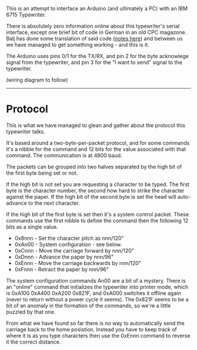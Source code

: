 This is an attempt to interface an Arduino (and ultimately a PC) with an
IBM 6715 Typewriter.

There is absolutely zero information online about this typewriter's
serial interface, except one brief bit of code in German in an old
CPC magazone. Balj has done some translation of said code ([notes here](http://flatpack.microwavepizza.co.uk/gabriele9009-cpc-driver.txt))
and between us we have managed to get something working - and this is it.

The Arduino uses pins 0/1 for the TX/RX, and pin 2 for the byte acknowlege signal
from the typewriter, and pin 3 for the "I want to send" signal to the typewriter.

(wiring diagram to follow)

----

Protocol
========

This is what we have managed to glean and gather about the protocol this typewriter talks.

It's based around a two-byte-per-packet protocol, and for some commands it's a nibble for
the command and 12 bits for the value associated with that command. The communication
is at 4800 baud.

The packets can be grouped into two halves separated by the high bit of the first byte being
set or not.

If the high bit is not set you are requesting a character to be typed. The first byte is the
character number, the second how hard to strike the character against the paper.  If the high
bit of the second byte is set the head will auto-advance to the next character.

If the high bit of the first byte is set then it's a system control packet.  These commands
use the first nibble to define the command then the following 12 bits as a single value.

* 0x8nnn - Set the character pitch  as nnn/120" 
* 0xAn00 - System configuration - see below.
* 0xCnnn - Move the carriage forward by nnn/120"
* 0xDnnn - Advance the paper by nnn/96"
* 0xEnnn - Move the carriage backwards by nnn/120"
* 0xFnnn - Retract the paper by nnn/96"


The system configuration commands An00 are a bit of a mystery.  There is an "online" command 
that initializes the typewriter into printer mode, which is 0xA100 0xA400 0xA200 0x821F, and 0xA000
switches it offline again (never to return without a power cycle it seems). The 0x821F seems to
be a bit of an anomaly in the formation of the commands, so we're a little puzzled by that one.

From what we have found so far there is no way to automatically send the carriage back to the home
posistion. Instead you have to keep track of where it is as you type characters then use the
0xEnnn command to reverse it the correct distance.
